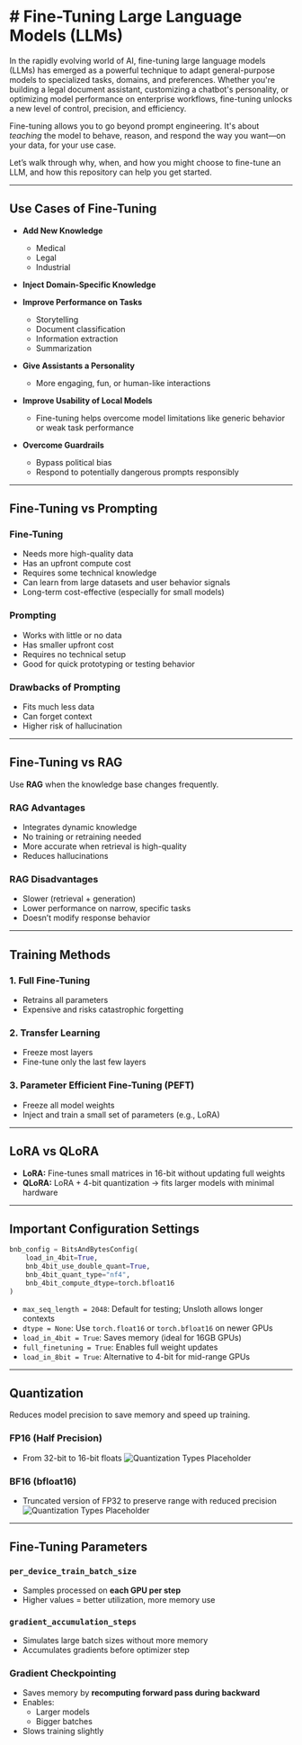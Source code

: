 # # Fine-Tuning Large Language Models (LLMs)

In the rapidly evolving world of AI, fine-tuning large language models (LLMs) has emerged as a powerful technique to adapt general-purpose models to specialized tasks, domains, and preferences. Whether you're building a legal document assistant, customizing a chatbot's personality, or optimizing model performance on enterprise workflows, fine-tuning unlocks a new level of control, precision, and efficiency.

Fine-tuning allows you to go beyond prompt engineering. It's about *teaching* the model to behave, reason, and respond the way you want—on your data, for your use case.

Let’s walk through why, when, and how you might choose to fine-tune an LLM, and how this repository can help you get started.

---

## Use Cases of Fine-Tuning

- **Add New Knowledge**
  - Medical
  - Legal
  - Industrial

- **Inject Domain-Specific Knowledge**

- **Improve Performance on Tasks**
  - Storytelling
  - Document classification
  - Information extraction
  - Summarization

- **Give Assistants a Personality**
  - More engaging, fun, or human-like interactions

- **Improve Usability of Local Models**
  - Fine-tuning helps overcome model limitations like generic behavior or weak task performance

- **Overcome Guardrails**
  - Bypass political bias
  - Respond to potentially dangerous prompts responsibly

---

## Fine-Tuning vs Prompting

### Fine-Tuning
- Needs more high-quality data
- Has an upfront compute cost
- Requires some technical knowledge
- Can learn from large datasets and user behavior signals
- Long-term cost-effective (especially for small models)

### Prompting
- Works with little or no data
- Has smaller upfront cost
- Requires no technical setup
- Good for quick prototyping or testing behavior

### Drawbacks of Prompting
- Fits much less data
- Can forget context
- Higher risk of hallucination

---

## Fine-Tuning vs RAG

Use **RAG** when the knowledge base changes frequently.

### RAG Advantages
- Integrates dynamic knowledge
- No training or retraining needed
- More accurate when retrieval is high-quality
- Reduces hallucinations

### RAG Disadvantages
- Slower (retrieval + generation)
- Lower performance on narrow, specific tasks
- Doesn’t modify response behavior

---

## Training Methods

### 1. Full Fine-Tuning
- Retrains all parameters
- Expensive and risks catastrophic forgetting

### 2. Transfer Learning
- Freeze most layers
- Fine-tune only the last few layers

### 3. Parameter Efficient Fine-Tuning (PEFT)
- Freeze all model weights
- Inject and train a small set of parameters (e.g., LoRA)

---

## LoRA vs QLoRA

- **LoRA:** Fine-tunes small matrices in 16-bit without updating full weights
- **QLoRA:** LoRA + 4-bit quantization → fits larger models with minimal hardware

---

## Important Configuration Settings

```python
bnb_config = BitsAndBytesConfig(
    load_in_4bit=True,
    bnb_4bit_use_double_quant=True,
    bnb_4bit_quant_type="nf4",
    bnb_4bit_compute_dtype=torch.bfloat16
)
```

- `max_seq_length = 2048`: Default for testing; Unsloth allows longer contexts
- `dtype = None`: Use `torch.float16` or `torch.bfloat16` on newer GPUs
- `load_in_4bit = True`: Saves memory (ideal for 16GB GPUs)
- `full_finetuning = True`: Enables full weight updates
- `load_in_8bit = True`: Alternative to 4-bit for mid-range GPUs

---

## Quantization

Reduces model precision to save memory and speed up training.

### FP16 (Half Precision)
- From 32-bit to 16-bit floats
![Quantization Types Placeholder](./images/bf16.webp)
### BF16 (bfloat16)
- Truncated version of FP32 to preserve range with reduced precision
![Quantization Types Placeholder](./images/fp16.webp)
---

## Fine-Tuning Parameters

### `per_device_train_batch_size`
- Samples processed on **each GPU per step**
- Higher values = better utilization, more memory use

### `gradient_accumulation_steps`
- Simulates large batch sizes without more memory
- Accumulates gradients before optimizer step

### Gradient Checkpointing
- Saves memory by **recomputing forward pass during backward**
- Enables:
  - Larger models
  - Bigger batches
- Slows training slightly




